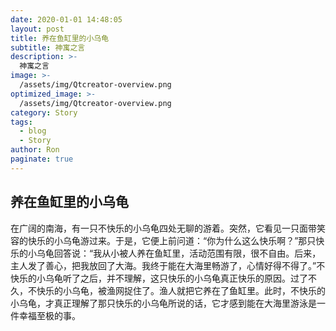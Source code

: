 ```yaml
---
date: 2020-01-01 14:48:05
layout: post
title: 养在鱼缸里的小乌龟
subtitle: 神寓之言
description: >-
  神寓之言
image: >-
  /assets/img/Qtcreator-overview.png
optimized_image: >-
  /assets/img/Qtcreator-overview.png
category: Story
tags:
  - blog
  - Story
author: Ron
paginate: true
---
```

 ## 养在鱼缸里的小乌龟

   在广阔的南海，有一只不快乐的小乌龟四处无聊的游着。突然，它看见一只面带笑容的快乐的小乌龟游过来。于是，它便上前问道：“你为什么这么快乐啊？”那只快乐的小乌龟回答说：“我从小被人养在鱼缸里，活动范围有限，很不自由。后来，主人发了善心，把我放回了大海。我终于能在大海里畅游了，心情好得不得了。”不快乐的小乌龟听了之后，并不理解，这只快乐的小乌龟真正快乐的原因。过了不久，不快乐的小乌龟，被渔网捉住了。渔人就把它养在了鱼缸里。此时，不快乐的小乌龟，才真正理解了那只快乐的小乌龟所说的话，它才感到能在大海里游泳是一件幸福至极的事。



